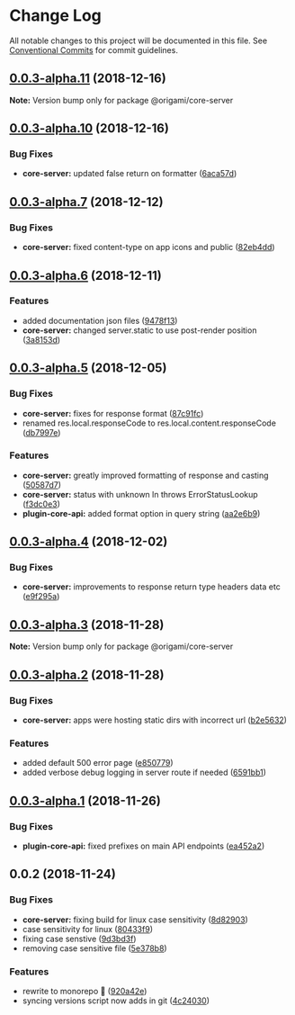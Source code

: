# Change Log

All notable changes to this project will be documented in this file.
See [Conventional Commits](https://conventionalcommits.org) for commit guidelines.

## [0.0.3-alpha.11](https://github.com/origami-cms/core/tree/master/packages/core-lib/compare/v0.0.3-alpha.10...v0.0.3-alpha.11) (2018-12-16)

**Note:** Version bump only for package @origami/core-server





## [0.0.3-alpha.10](https://github.com/origami-cms/core/tree/master/packages/core-lib/compare/v0.0.3-alpha.9...v0.0.3-alpha.10) (2018-12-16)


### Bug Fixes

* **core-server:** updated false return on formatter ([6aca57d](https://github.com/origami-cms/core/tree/master/packages/core-lib/commit/6aca57d))





## [0.0.3-alpha.7](https://github.com/origami-cms/core/tree/master/packages/core-lib/compare/v0.0.3-alpha.6...v0.0.3-alpha.7) (2018-12-12)


### Bug Fixes

* **core-server:** fixed content-type on app icons and public ([82eb4dd](https://github.com/origami-cms/core/tree/master/packages/core-lib/commit/82eb4dd))





## [0.0.3-alpha.6](https://github.com/origami-cms/core/tree/master/packages/core-lib/compare/v0.0.3-alpha.5...v0.0.3-alpha.6) (2018-12-11)


### Features

* added documentation json files ([9478f13](https://github.com/origami-cms/core/tree/master/packages/core-lib/commit/9478f13))
* **core-server:** changed server.static to use post-render position ([3a8153d](https://github.com/origami-cms/core/tree/master/packages/core-lib/commit/3a8153d))





## [0.0.3-alpha.5](https://github.com/origami-cms/core/tree/master/packages/core-lib/compare/v0.0.3-alpha.4...v0.0.3-alpha.5) (2018-12-05)


### Bug Fixes

* **core-server:** fixes for response format ([87c91fc](https://github.com/origami-cms/core/tree/master/packages/core-lib/commit/87c91fc))
* renamed res.local.responseCode to res.local.content.responseCode ([db7997e](https://github.com/origami-cms/core/tree/master/packages/core-lib/commit/db7997e))


### Features

* **core-server:** greatly improved formatting of response and casting ([50587d7](https://github.com/origami-cms/core/tree/master/packages/core-lib/commit/50587d7))
* **core-server:** status with unknown ln throws ErrorStatusLookup ([f3dc0e3](https://github.com/origami-cms/core/tree/master/packages/core-lib/commit/f3dc0e3))
* **plugin-core-api:** added format option in query string ([aa2e6b9](https://github.com/origami-cms/core/tree/master/packages/core-lib/commit/aa2e6b9))





## [0.0.3-alpha.4](https://github.com/origami-cms/core/tree/master/packages/core-lib/compare/v0.0.3-alpha.3...v0.0.3-alpha.4) (2018-12-02)


### Bug Fixes

* **core-server:** improvements to response return type headers data etc ([e9f295a](https://github.com/origami-cms/core/tree/master/packages/core-lib/commit/e9f295a))





## [0.0.3-alpha.3](https://github.com/origami-cms/core/tree/master/packages/core-lib/compare/v0.0.3-alpha.2...v0.0.3-alpha.3) (2018-11-28)

**Note:** Version bump only for package @origami/core-server





## [0.0.3-alpha.2](https://github.com/origami-cms/core/tree/master/packages/core-lib/compare/v0.0.3-alpha.1...v0.0.3-alpha.2) (2018-11-28)


### Bug Fixes

* **core-server:** apps were hosting static dirs with incorrect url ([b2e5632](https://github.com/origami-cms/core/tree/master/packages/core-lib/commit/b2e5632))


### Features

* added default 500 error page ([e850779](https://github.com/origami-cms/core/tree/master/packages/core-lib/commit/e850779))
* added verbose debug logging in server route if needed ([6591bb1](https://github.com/origami-cms/core/tree/master/packages/core-lib/commit/6591bb1))





## [0.0.3-alpha.1](https://github.com/origami-cms/core/tree/master/packages/core-lib/compare/v0.0.3-alpha.0...v0.0.3-alpha.1) (2018-11-26)


### Bug Fixes

* **plugin-core-api:** fixed prefixes on main API endpoints ([ea452a2](https://github.com/origami-cms/core/tree/master/packages/core-lib/commit/ea452a2))





## 0.0.2 (2018-11-24)


### Bug Fixes

* **core-server:** fixing build for linux case sensitivity ([8d82903](https://github.com/origami-cms/core/tree/master/packages/core-lib/commit/8d82903))
* case sensitivity for linux ([80433f9](https://github.com/origami-cms/core/tree/master/packages/core-lib/commit/80433f9))
* fixing case senstive ([9d3bd3f](https://github.com/origami-cms/core/tree/master/packages/core-lib/commit/9d3bd3f))
* removing case sensitive file ([5e378b8](https://github.com/origami-cms/core/tree/master/packages/core-lib/commit/5e378b8))


### Features

* rewrite to monorepo 🎉 ([920a42e](https://github.com/origami-cms/core/tree/master/packages/core-lib/commit/920a42e))
* syncing versions script now adds in git ([4c24030](https://github.com/origami-cms/core/tree/master/packages/core-lib/commit/4c24030))
